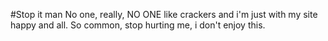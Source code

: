 #Stop it man
No one, really, NO ONE like crackers and i'm just with my site happy and all. So common, stop hurting me, i don't enjoy this.
